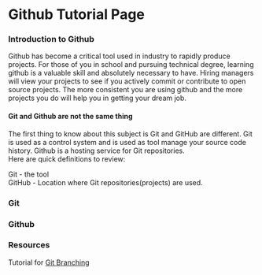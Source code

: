 # Github Tutorial Page

[//]: # (This will be compilation of how I use Git. By no means am I saying this is the only way to use Github)

### Introduction to Github

Github has become a critical tool used in industry to rapidly produce projects. For those of you in school and pursuing technical degree, learning github is a valuable skill and absolutely necessary to have. Hiring managers will view your projects to see if you actively commit or contribute to open source projects. The more consistent you are using github and the more projects you do will help you in getting your dream job.  

#### Git and Github are not the same thing
The first thing to know about this subject is Git and GitHub are different. Git is used as a control system and is used as tool manage your source code history. Github is a hosting service for Git repositories.  
Here are quick definitions to review:  

Git - the tool  
GitHub - Location where Git repositories(projects) are used.  

### Git

### Github

### Resources

Tutorial for [Git Branching](https://learngitbranching.js.org/)
